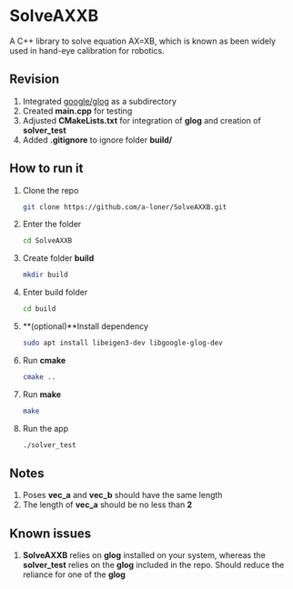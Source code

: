 # SolveAXXB

A C++ library to solve equation AX=XB, which is known as been widely used in hand-eye calibration for robotics.

## Revision
1. Integrated [google/glog](https://github.com/google/glog) as a subdirectory
2. Created **main.cpp** for testing
3. Adjusted **CMakeLists.txt** for integration of **glog** and creation of **solver_test**
4. Added **.gitignore** to ignore folder **build/**

## How to run it
1. Clone the repo
   ```bash
   git clone https://github.com/a-loner/SolveAXXB.git
   ```
2. Enter the folder
   ```bash
   cd SolveAXXB
   ```
3. Create folder **build**
   ```bash
   mkdir build
   ```
4. Enter build folder
   ```bash
   cd build
   ```
5. **(optional)**Install dependency
   ```bash
   sudo apt install libeigen3-dev libgoogle-glog-dev
   ```
6. Run **cmake**
   ```bash
   cmake ..
   ```
7. Run **make**
   ```bash
   make
   ```
8. Run the app
   ```bash
   ./solver_test
   ```
## Notes
1. Poses **vec_a** and **vec_b** should have the same length
2. The length of **vec_a** should be no less than **2**

## Known issues
1. **SolveAXXB** relies on **glog** installed on your system, whereas the **solver_test** relies on the **glog** included in the repo. Should reduce the reliance for one of the **glog**
 
